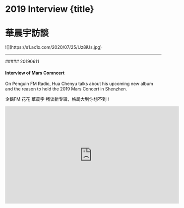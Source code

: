 # 2019 Interview {title}
# 華晨宇訪談
<div class="background" markdown="1">
![](https://s1.ax1x.com/2020/07/25/Uz8iUs.jpg)
</div>

-------------------------------
<div class="highlight" markdown="1">
##### 20190611 
</div>

#### Interview of Mars Comncert 
On Penguin FM Radio, Hua Chenyu talks about his upcoming new album and the reason to hold the 2019 Mars Concert in Shenzhen. 

企鵝FM 花花 華晨宇 畅谈新专辑，格局大到你想不到！

<iframe src="https://www.facebook.com/plugins/video.php?href=https%3A%2F%2Fwww.facebook.com%2FHuamazing%2Fvideos%2F309069586709126%2F&show_text=0&width=560" width="560" height="315" style="border:none;overflow:hidden" scrolling="no" frameborder="0" allowTransparency="true" allowFullScreen="true"></iframe>
